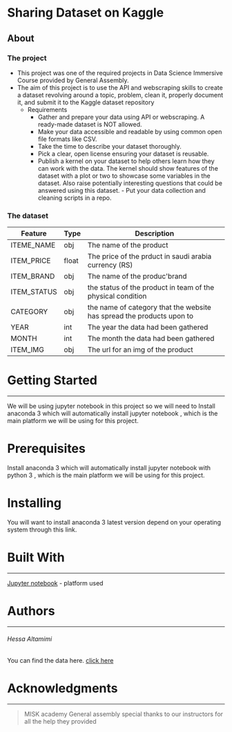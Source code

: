 
#  Sharing Dataset on Kaggle

## About 
### The project
- This project was one of the required projects in Data Science Immersive Course provided by General Assembly.
- The aim of this project is to use the API and webscraping skills to create a dataset revolving around a topic, problem, clean it, properly document it, and submit it to the Kaggle dataset repository
     - Requirements
          - Gather and prepare your data using API or webscraping. A ready-made dataset is NOT allowed.
          - Make your data accessible and readable by using common open file formats like CSV.
          - Take the time to describe your dataset thoroughly.
          - Pick a clear, open license ensuring your dataset is reusable.
          - Publish a kernel on your dataset to help others learn how they can work with the data. The kernel should show features of the dataset with a plot or two to showcase               some variables in the dataset. Also raise potentially interesting questions that could be answered using this dataset.
           - Put your data collection and cleaning scripts in a repo.


### The dataset
|Feature|Type|Description|
|---|---|---|
|ITEME_NAME|obj|The name of the product |
|ITEM_PRICE|float|The price of the prduct in saudi arabia currency (RS)|
|ITEM_BRAND|obj|The name of the produc'brand|
|ITEM_STATUS|obj|the status of the product in team of the physical condition|
|CATEGORY|obj| the name of category that the website has spread the products upon to|
|YEAR|int|The year the data had been gathered|
|MONTH|int|The month the data had been gathered|
|ITEM_IMG|obj|The url for an img of the product|

# Getting Started
-----------------------------------------------------------------------
We will be using jupyter notebook in this project so we will need to Install anaconda 3 which will automatically install jupyter notebook , which is the main platform we will be using for this project.

# Prerequisites
Install anaconda 3 which will automatically install jupyter notebook with python 3 , which is the main platform we will be using for this project.

# Installing
You will want to install anaconda 3 latest version depend on your operating system through this link.

# Built With
-----------------------------------------------------------------------------------------------
[Jupyter notebook](https://docs.anaconda.com/anaconda/install/hashes/win-3-64/) - platform used

# Authors
-----------------------------------------------------------------------------------------------
###### Hessa Altamimi 
You can find the data  here. [click here](https://www.kaggle.com/hessatmim/skin-care)

# Acknowledgments
-----------------------------------------------------------------------------------------------
> MISK academy
> General assembly
> special thanks to our instructors for all the help they provided











   
